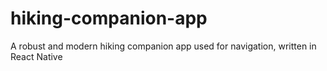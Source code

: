 # hiking-companion-app
A robust and modern hiking companion app used for navigation, written in React Native
